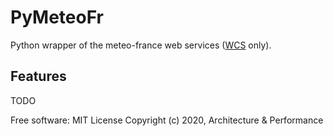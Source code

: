 # PyMeteoFr

Python wrapper of the meteo-france web services ([WCS](https://www.ogc.org/standards/wcs) only).


## Features

TODO


Free software: MIT License
Copyright (c) 2020, Architecture & Performance